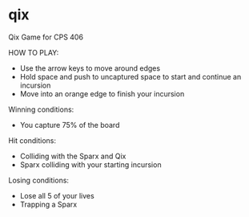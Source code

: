 # qix
Qix Game for CPS 406

HOW TO PLAY:

- Use the arrow keys to move around edges
- Hold space and push to uncaptured space to start and continue an incursion
- Move into an orange edge to finish your incursion

Winning conditions:

- You capture 75% of the board

Hit conditions:

- Colliding with the Sparx and Qix
- Sparx colliding with your starting incursion

Losing conditions:

- Lose all 5 of your lives
- Trapping a Sparx
